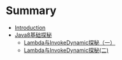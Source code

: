 # Summary

* [Introduction](README.md)
* [Java8基础探秘](java8ji-chu-tan-mi.md)
  * [Lambda与InvokeDynamic探秘（一）](java8/lambdaAndInvokeDynamicexplore.md)
  * [Lambda与InvokeDynamic探秘\(二\)](java8/lambdayuinvokedynamictanmi-2.md)

